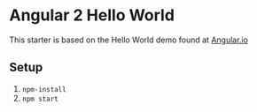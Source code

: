 # Angular 2 Hello World

This starter is based on the Hello World demo found at [Angular.io](http://angular.io)

## Setup

1. `npm-install`
2. `npm start`
